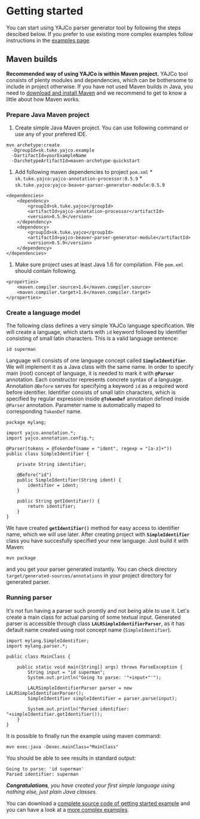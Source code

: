 # Getting started #

You can start using YAJCo parser generator tool by following the steps descibed below. If you prefer to use existing more complex examples follow instructions in the [examples page](https://github.com/kpi-fei-tuke-sk/yajco/blob/wiki/Examples.md).

## Maven builds ##

**Recommended way of using YAJCo is within Maven project.** YAJCo tool consists of plenty modules and dependencies, which can be bothersome to include in project otherwise. If you have not used Maven builds in Java, you need to [download and install Maven](http://maven.apache.org/) and we recommend to get to know a little about how Maven works.

### Prepare Java Maven project ###
  1. Create simple Java Maven project. You can use following command or use any of your prefered IDE.
```
mvn archetype:create 
  -DgroupId=sk.tuke.yajco.example
  -DartifactId=yourExampleName
  -DarchetypeArtifactId=maven-archetype-quickstart
```
  1. Add following maven dependencies to project `pom.xml`
    * `sk.tuke.yajco:yajco-annotation-processor:0.5.9`
    * `sk.tuke.yajco:yajco-beaver-parser-generator-module:0.5.9`
```
<dependencies>
    <dependency>
        <groupId>sk.tuke.yajco</groupId>
        <artifactId>yajco-annotation-processor</artifactId>
        <version>0.5.9</version>
    </dependency>
    <dependency>
        <groupId>sk.tuke.yajco</groupId>
        <artifactId>yajco-beaver-parser-generator-module</artifactId>
        <version>0.5.9</version>
    </dependency>
</dependencies>
```
  1. Make sure project uses at least Java 1.6 for compilation. File `pom.xml` should contain following.
```
<properties>
    <maven.compiler.source>1.6</maven.compiler.source>
    <maven.compiler.target>1.6</maven.compiler.target>
</properties>
```

### Create a language model ###
The following class defines a very simple YAJCo language specification. We will create a language, which starts with `id` keyword followed by identifier consisting of small latin characters. This is a valid language sentence:

`id superman`

Language will consists of one language concept called **`SimpleIdentifier`**. We will implement it as a Java class with the same name. In order to specify main (root) concept of language, it is needed to mark it with **`@Parser`** annotation. Each constructor represents concrete syntax of a language. Annotation `@Before` serves for specifying a keyword `id` as a required word before identifier. Identifier consists of small latin characters, which is specified by regular expression inside **`@TokenDef`** annotation defined inside `@Parser` annotation. Parameter name is automatically maped to corresponding `TokenDef` name.
```
package mylang;

import yajco.annotation.*;
import yajco.annotation.config.*;

@Parser(tokens = @TokenDef(name = "ident", regexp = "[a-z]+"))
public class SimpleIdentifier {

    private String identifier;

    @Before("id")
    public SimpleIdentifier(String ident) {
        identifier = ident;
    }

    public String getIdentifier() {
        return identifier;
    }
}
```
We have created **`getIdentifier()`** method for easy access to identifier name, which we will use later. After creating project with **`SimpleIdentifier`** class you have succesfully specified your new language. Just build it with Maven:
```
mvn package
```
and you get your parser generated instantly. You can check directory `target/generated-sources/annotations` in your project directory for generated parser.

### Running parser ###
It's not fun having a parser such promtly and not being able to use it. Let's create a main class for actual parsing of some textual input. Generated parser is accessible through class **`LALRSimpleIdentifierParser`**, as it has default name created using root concept name (`SimpleIdentifier`).

```
import mylang.SimpleIdentifier;
import mylang.parser.*;

public class MainClass {

    public static void main(String[] args) throws ParseException {
        String input = "id superman";
        System.out.println("Going to parse: '"+input+"'");

        LALRSimpleIdentifierParser parser = new LALRSimpleIdentifierParser();
        SimpleIdentifier simpleIdentifier = parser.parse(input);

        System.out.println("Parsed identifier: "+simpleIdentifier.getIdentifier());
    }
}
```

It is possible to finally run the example using maven command:

```
mvn exec:java -Dexec.mainClass="MainClass"
```

You should be able to see results in standard output:

```
Going to parse: 'id superman'
Parsed identifier: superman
```

_**Congratulations**, you have created your first simple language using nothing else, just plain Java classes._

You can download a [complete source code of getting started example](https://yajco.googlecode.com/svn/examples/yajco-example-gettingStarted.zip) and you can have a look at a [more complex examples](https://github.com/kpi-fei-tuke-sk/yajco/blob/wiki/Examples.md).
